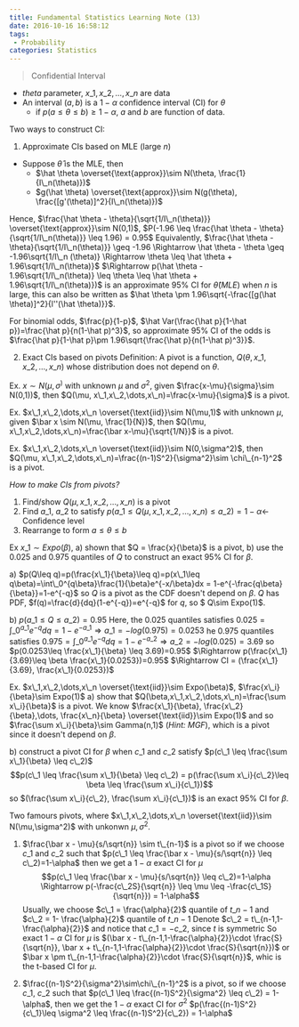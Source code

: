 ```yaml
---
title: Fundamental Statistics Learning Note (13)
date: 2016-10-16 16:58:12
tags:
 - Probability
categories: Statistics
---
```


> Confidential Interval

<!---more--->

 - $theta$ parameter, $x\_1,x\_2,\dots,x\_n$ are data 
 - An interval $(a,b)$ is a $1-\alpha$ confidence interval (CI) for $\theta$ 
   * if $p(a\leq \theta \leq b)\geq 1-\alpha$, $a$ and $b$ are function of data.

Two ways to construct CI:
 1. Approximate CIs based on MLE (large $n$)
   - Suppose $\hat \theta$ is the MLE, then
      * $\hat \theta \overset{\text{approx}}\sim N(\theta, \frac{1}{I\_n(\theta)})$
      * $g(\hat \theta) \overset{\text{approx}}\sim N(g(\theta), \frac{[g'(\theta)]^2}{I\_n(\theta)})$

Hence, $\frac{\hat \theta - \theta}{\sqrt{1/I\_n(\theta)}} \overset{\text{approx}}\sim N(0,1)$, $P(-1.96 \leq \frac{\hat \theta - \theta}{\sqrt{1/I\_n(\theta)}} \leq 1.96) = 0.95$
Equivalently, $\frac{\hat \theta - \theta}{\sqrt{1/I\_n(\theta)}} \geq -1.96 \Rightarrow \hat \theta - \theta \geq -1.96\sqrt{1/I\_n (\theta)} \Rightarrow \theta \leq \hat \theta + 1.96\sqrt{1/I\_n(\theta)}$
$\Rightarrow p(\hat \theta - 1.96\sqrt{1/I\_n(\theta)} \leq \theta \leq \hat \theta + 1.96\sqrt{1/I\_n(\theta)})$ is an approximate $95\%$ CI for $\hat \theta(MLE)$ when $n$ is large, this can also be written as $\hat \theta \pm 1.96\sqrt{-\frac{[g(\hat \theta)]^2}{l''(\hat \theta)}}$.

For binomial odds, $\frac{p}{1-p}$, $\hat Var(\frac{\hat p}{1-\hat p})=\frac{\hat p}{n(1-\hat p)^3}$, so approximate $95\%$ CI of the odds is $\frac{\hat p}{1-\hat p}\pm 1.96\sqrt{\frac{\hat p}{n(1-\hat p)^3}}$.

2. Exact CIs based on pivots
Definition: A pivot is a function, $Q(\theta, x\_1,x\_2,\dots,x\_n)$ whose distribution does not depend on $\theta$.

Ex. $x\sim N(\mu, \sigma^)$ with unknown $\mu$ and $\sigma^2$, given $\frac{x-\mu}{\sigma}\sim N(0,1))$, then $Q(\mu, x\_1,x\_2,\dots,x\_n)=\frac{x-\mu}{\sigma}$ is a pivot.

Ex. $x\_1,x\_2,\dots,x\_n \overset{\text{iid}}\sim N(\mu,1)$ with unknown $\mu$, given $\bar x \sim N(\mu, \frac{1}{N})$, then $Q(\mu, x\_1,x\_2,\dots,x\_n)=\frac{\bar x-\mu}{\sqrt{1/N}}$ is a pivot.

Ex. $x\_1,x\_2,\dots,x\_n \overset{\text{iid}}\sim N(0,\sigma^2)$, then $Q(\mu, x\_1,x\_2,\dots,x\_n)=\frac{(n-1)S^2}{\sigma^2}\sim \chi\_{n-1}^2$ is a pivot.

*How to make CIs from pivots?*
1. Find/show $Q(\mu, x\_1,x\_2,\dots,x\_n)$ is a pivot
2. Find $a\_1$, $a\_2$ to satisfy $p(a\_1\leq Q(\mu, x\_1,x\_2,\dots,x\_n) \leq a\_2) = 1-\alpha \leftarrow$ Confidence level
3. Rearrange to form $a\leq \theta \leq b$

Ex $x\_1 \sim Expo(\beta)$, a) shown that $Q = \frac{x}{\beta}$ is a pivot, b) use the 0.025 and 0.975 quantiles of $Q$ to construct an exact $95\%$ CI for $\beta$.

a) $p(Q\leq q)=p(\frac{x\_1}{\beta}\leq q)=p(x\_1\leq q\beta)=\int\_0^{q\beta}\frac{1}{\beta}e^{-x/\beta}dx = 1-e^{-\frac{q\beta}{\beta}}=1-e^{-q}$
so $Q$ is a pivot as the CDF doesn't depend on $\beta$.
$Q$ has PDF, $f(q)=\frac{d}{dq}(1-e^{-q})=e^{-q}$ for $q$, so $ Q\sim Expo(1)$.

b) $p(a\_1\leq Q \leq a\_2)=0.95$
Here, the 0.025 quantiles satisfies $0.025 = \int\_0^{a\_1}e^{-q}dq = 1-e^{-a\_1}\Rightarrow a\_1 = -log(0.975) = 0.0253$
he 0.975 quantiles satisfies $0.975 = \int\_0^{a\_1}e^{-q}dq = 1-e^{-a\_2}\Rightarrow a\_2 = -log(0.025) = 3.69$
so $p(0.0253\leq \frac{x\_1}{\beta} \leq 3.69)=0.95$
$\Rightarrow p(\frac{x\_1}{3.69}\leq \beta \frac{x\_1}{0.0253})=0.95$
$\Rightarrow CI = (\frac{x\_1}{3.69}, \frac{x\_1}{0.0253})$

Ex. $x\_1,x\_2,\dots,x\_n \overset{\text{iid}}\sim Expo(\beta)$, $\frac{x\_i}{\beta}\sim Expo(1)$
a) show that $Q(\beta,x\_1,x\_2,\dots,x\_n)=\frac{\sum x\_i}{\beta}$ is a pivot. 
We know $\frac{x\_1}{\beta}, \frac{x\_2}{\beta},\dots, \frac{x\_n}{\beta} \overset{\text{iid}}\sim Expo(1)$ and so $\frac{\sum x\_i}{\beta}\sim Gamma(n,1)$ (*Hint: MGF*), which is a pivot since it doesn't depend on $\beta$.

b) construct a pivot CI for $\beta$ when $c\_1$ and $c\_2$ satisfy $p(c\_1 \leq \frac{\sum x\_1}{\beta} \leq c\_2)$
$$p(c\_1 \leq \frac{\sum x\_1}{\beta} \leq c\_2) = p(\frac{\sum x\_i}{c\_2}\leq \beta \leq \frac{\sum x\_i}{c\_1})$$
so $(\frac{\sum x\_i}{c\_2}, \frac{\sum x\_i}{c\_1})$ is an exact 95% CI for $\beta$.

Two famours pivots, where  $x\_1,x\_2,\dots,x\_n \overset{\text{iid}}\sim N(\mu,\sigma^2)$ with unkonwn $\mu, \sigma^2$.
1) $\frac{\bar x - \mu}{s/\sqrt{n}} \sim t\_{n-1}$ is a pivot
so if we choose $c\_1$ and $c\_2$ such that $p(c\_1 \leq \frac{\bar x - \mu}{s/\sqrt{n}} \leq c\_2)=1-\alpha$
then we get a $1-\alpha$ exact CI for $\mu$
$$p(c\_1 \leq \frac{\bar x - \mu}{s/\sqrt{n}} \leq c\_2)=1-\alpha \Rightarrow p(-\frac{c\_2S}{\sqrt{n}} \leq \mu \leq -\frac{c\_1S}{\sqrt{n}}) = 1-\alpha$$
Usually, we choose $c\_1 = \frac{\alpha}{2}$ quantile of $t\_{n-1}$ and $c\_2 = 1- \frac{\alpha}{2}$ quantile of $t\_{n-1}$
Denote  $c\_2 = t\_{n-1,1-\frac{\alpha}{2}}$ and notice that  $c\_1 = -c\_2$, since $t$ is symmetric
So exact $1-\alpha$ CI for $\mu$ is $(\bar x - t\_{n-1,1-\frac{\alpha}{2}}\cdot \frac{S}{\sqrt{n}}, \bar x + t\_{n-1,1-\frac{\alpha}{2}}\cdot \frac{S}{\sqrt{n}})$ or $\bar x \pm  t\_{n-1,1-\frac{\alpha}{2}}\cdot \frac{S}{\sqrt{n}}$, whic is the t-based CI for $\mu$.

2) $\frac{(n-1)S^2}{\sigma^2}\sim\chi\_{n-1}^2$ is a pivot, so if we choose $c\_1$, $c\_2$ such that $p(c\_1 \leq \frac{(n-1)S^2}{\sigma^2} \leq c\_2) = 1-\alpha$, then we get the $1-\alpha$ exact CI for $\sigma^2$
$p(\frac{(n-1)S^2}{c\_1}\leq \sigma^2 \leq \frac{(n-1)S^2}{c\_2}) = 1-\alpha$
